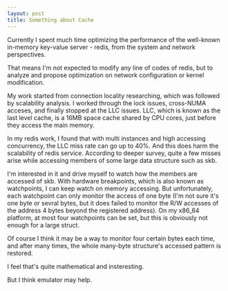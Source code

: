 ```yaml
---
layout: post
title: Something about Cache
---
```


Currently I spent much time optimizing the performance of the well-known in-memory key-value server - redis, from the system and network perspectives.

<!--more-->

That means I'm not expected to modify any line of codes of redis, but to analyze and propose optimization on network configuration or kernel modification.

My work started from connection locality researching, which was followed by scalability analysis. I worked through the lock issues, cross-NUMA acceses, and finally stopped at the LLC issues. LLC, which is known as the last level cache, is a 16MB space cache shared by CPU cores, just before they access the main memory. 

In my redis work, I found that with multi instances and high accessing concurrency, the LLC miss rate can go up to 40%. And this does harm the scalability of redis service. According to deeper survey, quite a few misses arise while accessing members of some large data structure such as skb.

I'm interested in it and drive myself to watch how the members are accessed of skb. With hardware breakpoints, which is also known as watchpoints, I can keep watch on memory accessing. But unfortunately, each watchpoint can only monitor the access of one byte (I'm not sure it's one byte or sevral bytes, but it does failed to monitor the R/W accesses of the address 4 bytes beyond the registered address). On my x86_64 platform, at most four watchpoints can be set, but this is obviously not enough for a large struct.

Of course I think it may be a way to monitor four certain bytes each time, and after many times, the whole many-byte structure's accessed pattern is restored.

I feel that's quite mathematical and insteresting.

But I think emulator may help.

